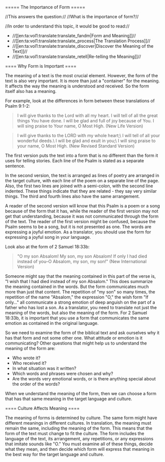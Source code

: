 ===== The Importance of Form =====

//This answers the question:// //What is the importance of form?//

//In order to understand this topic, it would be good to read://
  * //[[en:ta:vol1:translate:translate_fandm|Form and Meaning]]//
  * //[[en:ta:vol1:translate:translate_process|The Translation Process]]//
  * //[[en:ta:vol1:translate:translate_discover|Discover the Meaning of the Text]]//
  * //[[en:ta:vol1:translate:translate_retell|Re-telling the Meaning]]//

==== Why Form is Important ====

The meaning of a text is the most crucial element. However, the form of the text is also very important. It is more than just a "container" for the meaning. It affects the way the meaning is understood and received. So the form itself also has a meaning.

For example, look at the differences in form between these translations of Psalm 9:1-2:

>I will give thanks to the Lord with all my heart. I will tell of all the great things You have done. I will be glad and full of joy because of You. I will sing praise to Your name, O Most High.  (New Life Version)

>I will give thanks to the LORD with my whole heart;\\ I will tell of all your wonderful deeds.\\ I will be glad and exult in you;\\ I will sing praise to your name, O Most High.  (New Revised Standard Version)

The first version puts the text into a form that is no different than the form it uses for telling stories. Each line of the Psalm is stated as a separate sentence.

In the second version, the text is arranged as lines of poetry are arranged in the target culture, with each line of the poem on a separate line of the page. Also, the first two lines are joined with a semi-colon, with the second line indented. These things indicate that they are related - they say very similar things. The third and fourth lines also have the same arrangement.

A reader of the second version will know that this Psalm is a poem or a song because of the form that it has, while the reader of the first version may not get that understanding, because it was not communicated through the form of the text. The reader of the first version might be confused, because the Psalm seems to be a song, but it is not presented as one. The words are expressing a joyful emotion. As a translator, you should use the form for expressing a joyful song in your language.

Look also at the form of 2 Samuel 18:33b:

>"O my son Absalom! My son, my son Absalom! If only I had died instead of you–O Absalom, my son, my son!" (New International Version)

Someone might say that the meaning contained in this part of the verse is, "I wish that I had died instead of my son Absalom." This does summarize the meaning contained in the words. But the form communicates much more than just that content. The repetition of "my son" so many times, the repetition of the name "Absalom," the expression "O," the wish form "If only…" all communicate a strong emotion of deep anguish on the part of a father who has lost a son. As a translator, you need to translate not just the meaning of the words, but also the meaning of the form. For 2 Samuel 18:33b, it is important that you use a form that communicates the same emotion as contained in the original language.

So we need to examine the form of the biblical text and ask ourselves why it has that form and not some other one. What attitude or emotion is it communicating? Other questions that might help us to understand the meaning of the form are: 
  * Who wrote it?
  * Who received it?
  * In what situation was it written?
  * Which words and phrases were chosen and why?
  * Are the words very emotional words, or is there anything special about the order of the words?

When we understand the meaning of the form, then we can choose a form that has that same meaning in the target language and culture.

==== Culture Affects Meaning ====

The meaning of forms is determined by culture. The same form might have different meanings in different cultures. In translation, the meaning must remain the same, including the meaning of the form. This means that the form of the text must change to fit the culture. The form includes the language of the text, its arrangement, any repetitions, or any expressions that imitate sounds like "O." You must examine all of these things, decide what they mean, and then decide which form will express that meaning in the best way for the target language and culture.